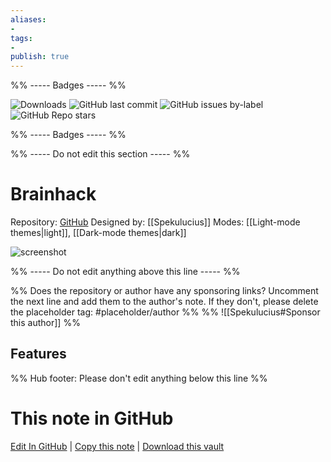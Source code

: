```yaml
---
aliases:
- 
tags: 
- 
publish: true
---
```


%% ----- Badges ----- %%

![Downloads](https://img.shields.io/badge/downloads-4769-573E7A?style=for-the-badge&logo=)
![GitHub last commit](https://img.shields.io/github/last-commit/Spekulucius/obsidian-brainhack?color=573E7A&label=last%20update&logo=github&style=for-the-badge)
![GitHub issues by-label](https://img.shields.io/github/issues/Spekulucius/obsidian-brainhack/help%20wanted?color=573E7A&logo=github&style=for-the-badge) 
![GitHub Repo stars](https://img.shields.io/github/stars/Spekulucius/obsidian-brainhack?color=573E7A&logo=github&style=for-the-badge)

%% ----- Badges ----- %%

%% ----- Do not edit this section ----- %%

# Brainhack

Repository: [GitHub](https://github.com/Spekulucius/obsidian-brainhack)
Designed by: [[Spekulucius]]
Modes: [[Light-mode themes|light]], [[Dark-mode themes|dark]]



![screenshot](https://github.com/Spekulucius/obsidian-brainhack/raw/HEAD/preview.png)

%% ----- Do not edit anything above this line ----- %% 

%% Does the repository or author have any sponsoring links? Uncomment the next line and add them to the author's note. If they don't, please delete the placeholder tag: #placeholder/author %%
%% ![[Spekulucius#Sponsor this author]] %%


## Features



%% Hub footer: Please don't edit anything below this line %%

# This note in GitHub

<span class="git-footer">[Edit In GitHub](https://github.dev/obsidian-community/obsidian-hub/blob/main/02%20-%20Community%20Expansions/02.05%20All%20Community%20Expansions/Themes/Brainhack.md "git-hub-edit-note") | [Copy this note](https://raw.githubusercontent.com/obsidian-community/obsidian-hub/main/02%20-%20Community%20Expansions/02.05%20All%20Community%20Expansions/Themes/Brainhack.md "git-hub-copy-note") | [Download this vault](https://github.com/obsidian-community/obsidian-hub/archive/refs/heads/main.zip "git-hub-download-vault") </span>
